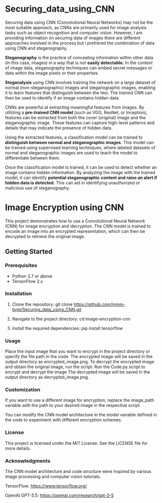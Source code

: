 # Securing_data_using_CNN
Securing data using CNN (Convolutional Neural Networks) may not be the most suitable approach, as CNNs are primarily used for image analysis tasks such as object recognition and computer vision. However, I am providing information on securing data of images there are different approaches involved in the process but i prefrered the combination of data using CNN and steganography.

**Steganography** is the practice of concealing information within other data (in this case, images) in a way that is not **easily detectable.** In the context of image data, steganography techniques can embed secret messages or data within the image pixels or their properties.

**Steganalysis** 
using CNN involves training the network on a large dataset of normal (non-steganographic) images and steganographic images, enabling it to learn features that distinguish between the two. The trained CNN can then be used to identify if an image contains hidden data.

CNNs are powerful at extracting meaningful features from images. By utilizing a **pre-trained CNN model** (such as VGG, ResNet, or Inception), features can be extracted from both the cover (original) image and the steganographic image. These features can capture high-level patterns and details that may indicate the presence of hidden data.

 Using the extracted features, a classification model can be trained to **distinguish between normal and steganographic images**. This model can be trained using supervised learning techniques, where labeled datasets of normal and steganographic images are used to teach the model to differentiate between them.

 Once the classification model is trained, it can be used to detect whether an image contains hidden information. By analyzing the image with the trained model, it can identify **potential steganographic content and raise an alert if hidden data is detected.** This can aid in identifying unauthorized or malicious use of steganography.


# Image Encryption using CNN

This project demonstrates how to use a Convolutional Neural Network (CNN) for image encryption and decryption. The CNN model is trained to encode an image into an encrypted representation, which can then be decrypted to retrieve the original image.

## Getting Started

### Prerequisites

- Python 3.7 or above
- TensorFlow 2.x

### Installation

1. Clone the repository:
git clone https://github.com/mmm-byte/Securing_data_using_CNN.git

2. Navigate to the project directory:
cd image-encryption-cnn

3. Install the required dependencies:
pip install tensorflow
 
### Usage
Place the input image that you want to encrypt in the project directory or specify the file path in the code.
The encrypted image will be saved in the output directory as encrypted_image.png.
To decrypt the encrypted image and obtain the original image, run the script:
Run the Code.py script to encrypt and decrypt the image
The decrypted image will be saved in the output directory as decrypted_image.png.

### Customization
If you want to use a different image for encryption, replace the image_path variable with the path to your desired image in the respective script.

You can modify the CNN model architecture in the model variable defined in the code to experiment with different encryption schemes.

### License
This project is licensed under the MIT License. See the LICENSE file for more details.

### Acknowledgments
The CNN model architecture and code structure were inspired by various image processing and computer vision tutorials.

TensorFlow: https://www.tensorflow.org/

OpenAI GPT-3.5: https://openai.com/research/gpt-3-5
